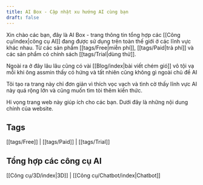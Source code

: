 ```yaml
---
title: AI Box - Cập nhật xu hướng AI cùng bạn
draft: false
---
```


Xin chào các bạn, đây là AI Box - trang thông tin tổng hợp các [[Công cụ/index|công cụ AI]] đang được sử dụng trên toàn thế giới ở các lĩnh vực khác nhau. Từ các sản phẩm [[tags/Free|miễn phí]], [[tags/Paid|trả phí]] và các sản phẩm có chính sách [[tags/Trial|dùng thử]].

Ngoài ra ở đây lâu lâu cũng có vài [[Blog/index|bài viết chém gió]] vô tội vạ mỗi khi ông assmin thấy có hứng và tất nhiên cũng không gì ngoài chủ đề AI

Tôi tạo ra trang này chỉ đơn giản vì thích vọc vạch và tình cờ thấy lĩnh vực AI này quá rộng lớn và cũng muốn tìm tòi thêm kiến thức.

Hi vọng trang web này giúp ích cho các bạn. Dưới đây là những nội dung chính của website.

## Tags

 [[tags/Free]]  |  [[tags/Paid]]  |  [[tags/Trial]] 
## Tổng hợp các công cụ AI

 [[Công cụ/3D/index|3D]] | [[Công cụ/Chatbot/index|Chatbot]]
